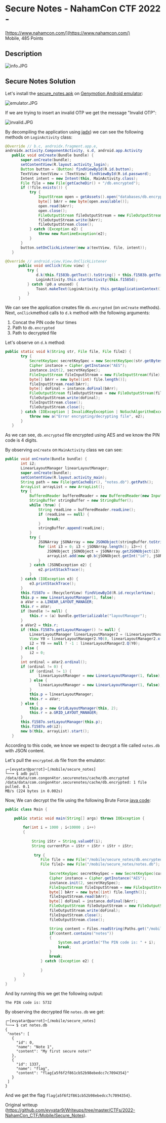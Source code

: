 # Secure Notes - NahamCon CTF 2022 -
[https://www.nahamcon.com/](https://www.nahamcon.com/)  
Mobile, 485 Points

## Description

![‏‏info.JPG](images/info.JPG)  
  
## Secure Notes Solution

Let's install the [secure_notes.apk](./secure_notes.apk) on [Genymotion
Android emulator](https://www.genymotion.com/):

![emulator.JPG](images/emulator.JPG)

If we are trying to insert an invalid OTP we get the message "Invalid OTP":

![invalid.JPG](images/invalid.JPG)

By decompiling the application using [jadx](https://github.com/skylot/jadx))
we can see the following methods on ```LoginActivity``` class:  
```java  
@Override // b.c, androidx.fragment.app.e,
androidx.activity.ComponentActivity, s.d, android.app.Activity  
   public void onCreate(Bundle bundle) {  
       super.onCreate(bundle);  
       setContentView(R.layout.activity_login);  
       Button button = (Button) findViewById(R.id.button);  
       TextView textView = (TextView) findViewById(R.id.password);  
       Intent intent = new Intent(this, MainActivity.class);  
       File file = new File(getCacheDir() + "/db.encrypted");  
       if (!file.exists()) {  
           try {  
               InputStream open = getAssets().open("databases/db.encrypted");  
               byte[] bArr = new byte[open.available()];  
               open.read(bArr);  
               open.close();  
               FileOutputStream fileOutputStream = new FileOutputStream(file);  
               fileOutputStream.write(bArr);  
               fileOutputStream.close();  
           } catch (Exception e2) {  
               throw new RuntimeException(e2);  
           }  
       }  
       button.setOnClickListener(new a(textView, file, intent));  
   }

@Override // android.view.View.OnClickListener  
      public void onClick(View view) {  
          try {  
              d.k(this.f1583b.getText().toString() + this.f1583b.getText().toString() + this.f1583b.getText().toString() + this.f1583b.getText().toString(), new File(this.f1584c.getPath()), new File(LoginActivity.this.getCacheDir(), "notes.db"));  
              LoginActivity.this.startActivity(this.f1585d);  
          } catch (p0.a unused) {  
              Toast.makeText(LoginActivity.this.getApplicationContext(), "Wrong password", 0).show();  
          }  
      }  
```

We can see the application creates file ```db.encrypted``` (on ```onCreate```
methods).  
Next, ```onClick```method calls to ```d.k``` method with the following
arguments:  
1. Concat the PIN code four times  
2. Path to ```db.encrypted```  
3. Path to decrypted file

Let's observe on ```d.k``` method:  
```java  
public static void k(String str, File file, File file2) {  
       try {  
           SecretKeySpec secretKeySpec = new SecretKeySpec(str.getBytes(), "AES");  
           Cipher instance = Cipher.getInstance("AES");  
           instance.init(2, secretKeySpec);  
           FileInputStream fileInputStream = new FileInputStream(file);  
           byte[] bArr = new byte[(int) file.length()];  
           fileInputStream.read(bArr);  
           byte[] doFinal = instance.doFinal(bArr);  
           FileOutputStream fileOutputStream = new FileOutputStream(file2);  
           fileOutputStream.write(doFinal);  
           fileInputStream.close();  
           fileOutputStream.close();  
       } catch (IOException | InvalidKeyException | NoSuchAlgorithmException | BadPaddingException | IllegalBlockSizeException | NoSuchPaddingException e2) {  
           throw new a("Error encrypting/decrypting file", e2);  
       }  
   }  
```

As we can see, ```db.encrypted``` file encrypted using AES and we know the PIN
code is 4 digits.

By observing ```onCreate``` on ```MainActivity``` class we can see:  
```java  
public void onCreate(Bundle bundle) {  
       int i2;  
       LinearLayoutManager linearLayoutManager;  
       super.onCreate(bundle);  
       setContentView(R.layout.activity_main);  
       String path = new File(getCacheDir(), "notes.db").getPath();  
       ArrayList arrayList = new ArrayList();  
       try {  
           BufferedReader bufferedReader = new BufferedReader(new InputStreamReader(new FileInputStream(path)));  
           StringBuffer stringBuffer = new StringBuffer();  
           while (true) {  
               String readLine = bufferedReader.readLine();  
               if (readLine == null) {  
                   break;  
               }  
               stringBuffer.append(readLine);  
           }  
           try {  
               JSONArray jSONArray = new JSONObject(stringBuffer.toString()).getJSONArray("notes");  
               for (int i3 = 0; i3 < jSONArray.length(); i3++) {  
                   JSONObject jSONObject = jSONArray.getJSONObject(i3);  
                   arrayList.add(new q0.b(jSONObject.getInt("id"), jSONObject.getString("name"), jSONObject.getString("content")));  
               }  
           } catch (JSONException e2) {  
               e2.printStackTrace();  
           }  
       } catch (IOException e3) {  
           e3.printStackTrace();  
       }  
       this.f1587o = (RecyclerView) findViewById(R.id.recyclerView);  
       this.p = new LinearLayoutManager(1, false);  
       a aVar = a.LINEAR_LAYOUT_MANAGER;  
       this.r = aVar;  
       if (bundle != null) {  
           this.r = (a) bundle.getSerializable("layoutManager");  
       }  
       a aVar2 = this.r;  
       if (this.f1587o.getLayoutManager() != null) {  
           LinearLayoutManager linearLayoutManager2 = (LinearLayoutManager) this.f1587o.getLayoutManager();  
           View Y0 = linearLayoutManager2.Y0(0, linearLayoutManager2.x(), true, false);  
           i2 = Y0 == null ? -1 : linearLayoutManager2.Q(Y0);  
       } else {  
           i2 = 0;  
       }  
       int ordinal = aVar2.ordinal();  
       if (ordinal != 0) {  
           if (ordinal != 1) {  
               linearLayoutManager = new LinearLayoutManager(1, false);  
           } else {  
               linearLayoutManager = new LinearLayoutManager(1, false);  
           }  
           this.p = linearLayoutManager;  
           this.r = aVar;  
       } else {  
           this.p = new GridLayoutManager(this, 2);  
           this.r = a.GRID_LAYOUT_MANAGER;  
       }  
       this.f1587o.setLayoutManager(this.p);  
       this.f1587o.e0(i2);  
       new b(this, arrayList).start();  
   }  
```

According to this code, we know we expect to decrypt a file called
```notes.db``` with JSON content.

Let's pull the ```encrypted.db``` file from the emulator:  
```console  
┌─[evyatar@parrot]─[/mobile/secure_notes]  
└──╼ $ adb pull /data/data/com.congon4tor.securenotes/cache/db.encrypted  
/data/data/com.congon4tor.securenotes/cache/db.encrypted: 1 file pulled. 0.1
MB/s (224 bytes in 0.002s)  
```

Now, We can decrypt the file using the following Brute Force [java
code](./brute_force.java):  
```java  
public class Main {

	public static void main(String[] args) throws IOException {  
  
		for(int i = 1000 ; i<10000 ; i++)  
		{  
  
			String iStr = String.valueOf(i);  
			String currentPin = iStr + iStr + iStr + iStr;  
  
			 try {  
				File file = new File("/mobile/secure_notes/db.encrypted");  
				File file2= new File("/mobile/secure_notes/notes.db");  
  
		            SecretKeySpec secretKeySpec = new SecretKeySpec(currentPin.getBytes(), "AES");  
		            Cipher instance = Cipher.getInstance("AES");  
		            instance.init(2, secretKeySpec);  
		            FileInputStream fileInputStream = new FileInputStream(file);  
		            byte[] bArr = new byte[(int) file.length()];  
		            fileInputStream.read(bArr);  
		            byte[] doFinal = instance.doFinal(bArr);  
		            FileOutputStream fileOutputStream = new FileOutputStream(file2);  
		            fileOutputStream.write(doFinal);  
		            fileInputStream.close();  
		            fileOutputStream.close();

		            String content = Files.readString(Paths.get("/mobile/secure_notes/notes.db"), StandardCharsets.US_ASCII);  
		            if(content.contains("notes"))  
		            {  
		            	System.out.println("The PIN code is: " + i);  
		            	break;  
		            }  
		            break;  
		        } catch (Exception e2) {  
  
		        }  
		}  
	}  
}  
```

And by running this we get the following output:  
```console  
The PIN code is: 5732  
```

By observing the decrypted file ```notes.db``` we get:  
```console  
┌─[evyatar@parrot]─[/mobile/secure_notes]  
└──╼ $ cat notes.db  
{  
 "notes": [  
   {  
     "id": 0,  
     "name": "Note 1",  
     "content": "My first secure note!"  
   },  
   {  
     "id": 1337,  
     "name": "flag",  
     "content": "flag{a5f6f2f861cb52b98ebedcc7c7094354}"  
   }  
 ]  
}  
```

And we get the flag ```flag{a5f6f2f861cb52b98ebedcc7c7094354}```.

Original writeup
(https://github.com/evyatar9/Writeups/tree/master/CTFs/2022-NahamCon_CTF/Mobile/Secure_Notes).